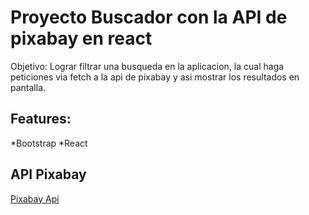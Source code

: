 # Proyecto Buscador con la API de pixabay en react
Objetivo: Lograr filtrar una busqueda en la aplicacion, la cual haga peticiones via fetch a la api de pixabay y asi mostrar los resultados en pantalla.


## Features:
*Bootstrap
*React

## API Pixabay
[Pixabay Api](https://pixabay.com/api/docs/)